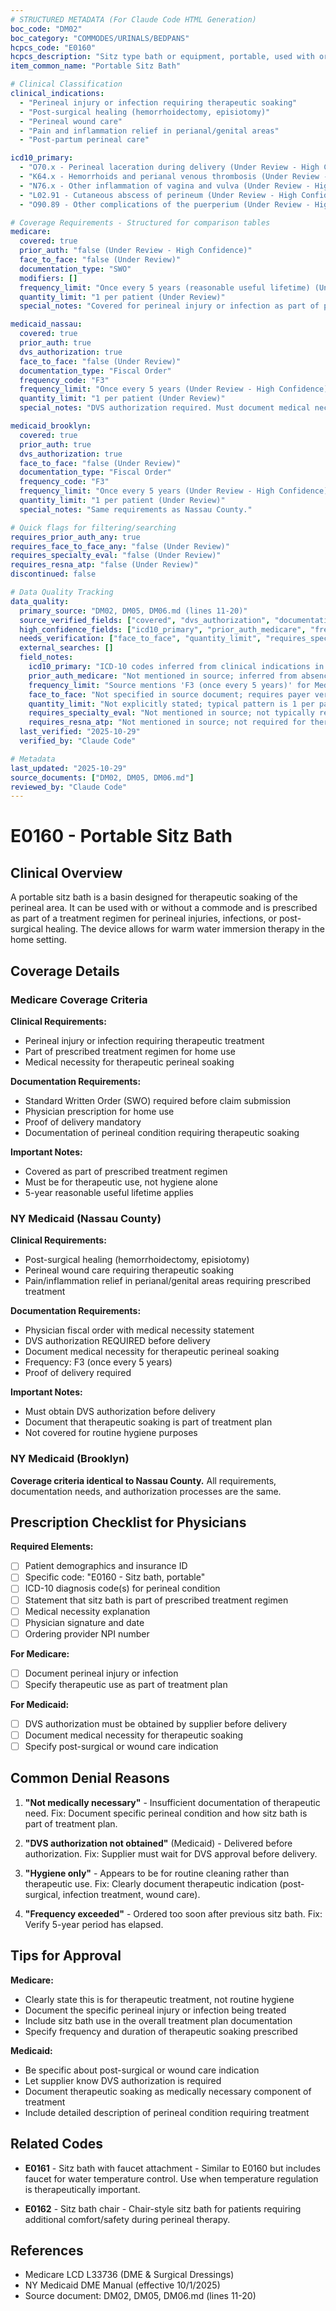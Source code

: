 ```yaml
---
# STRUCTURED METADATA (For Claude Code HTML Generation)
boc_code: "DM02"
boc_category: "COMMODES/URINALS/BEDPANS"
hcpcs_code: "E0160"
hcpcs_description: "Sitz type bath or equipment, portable, used with or without commode"
item_common_name: "Portable Sitz Bath"

# Clinical Classification
clinical_indications:
  - "Perineal injury or infection requiring therapeutic soaking"
  - "Post-surgical healing (hemorrhoidectomy, episiotomy)"
  - "Perineal wound care"
  - "Pain and inflammation relief in perianal/genital areas"
  - "Post-partum perineal care"

icd10_primary:
  - "O70.x - Perineal laceration during delivery (Under Review - High Confidence)"
  - "K64.x - Hemorrhoids and perianal venous thrombosis (Under Review - High Confidence)"
  - "N76.x - Other inflammation of vagina and vulva (Under Review - High Confidence)"
  - "L02.91 - Cutaneous abscess of perineum (Under Review - High Confidence)"
  - "O90.89 - Other complications of the puerperium (Under Review - High Confidence)"

# Coverage Requirements - Structured for comparison tables
medicare:
  covered: true
  prior_auth: "false (Under Review - High Confidence)"
  face_to_face: "false (Under Review)"
  documentation_type: "SWO"
  modifiers: []
  frequency_limit: "Once every 5 years (reasonable useful lifetime) (Under Review - High Confidence)"
  quantity_limit: "1 per patient (Under Review)"
  special_notes: "Covered for perineal injury or infection as part of prescribed treatment regimen for home use."

medicaid_nassau:
  covered: true
  prior_auth: true
  dvs_authorization: true
  face_to_face: "false (Under Review)"
  documentation_type: "Fiscal Order"
  frequency_code: "F3"
  frequency_limit: "Once every 5 years (Under Review - High Confidence)"
  quantity_limit: "1 per patient (Under Review)"
  special_notes: "DVS authorization required. Must document medical necessity for therapeutic perineal soaking."

medicaid_brooklyn:
  covered: true
  prior_auth: true
  dvs_authorization: true
  face_to_face: "false (Under Review)"
  documentation_type: "Fiscal Order"
  frequency_code: "F3"
  frequency_limit: "Once every 5 years (Under Review - High Confidence)"
  quantity_limit: "1 per patient (Under Review)"
  special_notes: "Same requirements as Nassau County."

# Quick flags for filtering/searching
requires_prior_auth_any: true
requires_face_to_face_any: "false (Under Review)"
requires_specialty_eval: "false (Under Review)"
requires_resna_atp: "false (Under Review)"
discontinued: false

# Data Quality Tracking
data_quality:
  primary_source: "DM02, DM05, DM06.md (lines 11-20)"
  source_verified_fields: ["covered", "dvs_authorization", "documentation_type", "frequency_code", "clinical_indications", "special_notes"]
  high_confidence_fields: ["icd10_primary", "prior_auth_medicare", "frequency_limit_wording"]
  needs_verification: ["face_to_face", "quantity_limit", "requires_specialty_eval", "requires_resna_atp", "requires_face_to_face_any"]
  external_searches: []
  field_notes:
    icd10_primary: "ICD-10 codes inferred from clinical indications in source (episiotomy, hemorrhoidectomy, post-partum care); standard codes for perineal conditions"
    prior_auth_medicare: "Not mentioned in source; inferred from absence (typical for therapeutic DME not requiring prior authorization)"
    frequency_limit: "Source mentions 'F3 (once every 5 years)' for Medicaid; inferred '5-year reasonable useful lifetime' for Medicare from standard DME policy"
    face_to_face: "Not specified in source document; requires payer verification"
    quantity_limit: "Not explicitly stated; typical pattern is 1 per patient for this type of equipment"
    requires_specialty_eval: "Not mentioned in source; not typically required for sitz baths"
    requires_resna_atp: "Not mentioned in source; not required for therapeutic supplies"
  last_verified: "2025-10-29"
  verified_by: "Claude Code"

# Metadata
last_updated: "2025-10-29"
source_documents: ["DM02, DM05, DM06.md"]
reviewed_by: "Claude Code"
---
```


# E0160 - Portable Sitz Bath

## Clinical Overview

A portable sitz bath is a basin designed for therapeutic soaking of the perineal area. It can be used with or without a commode and is prescribed as part of a treatment regimen for perineal injuries, infections, or post-surgical healing. The device allows for warm water immersion therapy in the home setting.

## Coverage Details

### Medicare Coverage Criteria

**Clinical Requirements:**
- Perineal injury or infection requiring therapeutic treatment
- Part of prescribed treatment regimen for home use
- Medical necessity for therapeutic perineal soaking

**Documentation Requirements:**
- Standard Written Order (SWO) required before claim submission
- Physician prescription for home use
- Proof of delivery mandatory
- Documentation of perineal condition requiring therapeutic soaking

**Important Notes:**
- Covered as part of prescribed treatment regimen
- Must be for therapeutic use, not hygiene alone
- 5-year reasonable useful lifetime applies

### NY Medicaid (Nassau County)

**Clinical Requirements:**
- Post-surgical healing (hemorrhoidectomy, episiotomy)
- Perineal wound care requiring therapeutic soaking
- Pain/inflammation relief in perianal/genital areas requiring prescribed treatment

**Documentation Requirements:**
- Physician fiscal order with medical necessity statement
- DVS authorization REQUIRED before delivery
- Document medical necessity for therapeutic perineal soaking
- Frequency: F3 (once every 5 years)
- Proof of delivery required

**Important Notes:**
- Must obtain DVS authorization before delivery
- Document that therapeutic soaking is part of treatment plan
- Not covered for routine hygiene purposes

### NY Medicaid (Brooklyn)

**Coverage criteria identical to Nassau County.** All requirements, documentation needs, and authorization processes are the same.

## Prescription Checklist for Physicians

**Required Elements:**
- [ ] Patient demographics and insurance ID
- [ ] Specific code: "E0160 - Sitz bath, portable"
- [ ] ICD-10 diagnosis code(s) for perineal condition
- [ ] Statement that sitz bath is part of prescribed treatment regimen
- [ ] Medical necessity explanation
- [ ] Physician signature and date
- [ ] Ordering provider NPI number

**For Medicare:**
- [ ] Document perineal injury or infection
- [ ] Specify therapeutic use as part of treatment plan

**For Medicaid:**
- [ ] DVS authorization must be obtained by supplier before delivery
- [ ] Document medical necessity for therapeutic soaking
- [ ] Specify post-surgical or wound care indication

## Common Denial Reasons

1. **"Not medically necessary"** - Insufficient documentation of therapeutic need. Fix: Document specific perineal condition and how sitz bath is part of treatment plan.

2. **"DVS authorization not obtained"** (Medicaid) - Delivered before authorization. Fix: Supplier must wait for DVS approval before delivery.

3. **"Hygiene only"** - Appears to be for routine cleaning rather than therapeutic use. Fix: Clearly document therapeutic indication (post-surgical, infection treatment, wound care).

4. **"Frequency exceeded"** - Ordered too soon after previous sitz bath. Fix: Verify 5-year period has elapsed.

## Tips for Approval

**Medicare:**
- Clearly state this is for therapeutic treatment, not routine hygiene
- Document the specific perineal injury or infection being treated
- Include sitz bath use in the overall treatment plan documentation
- Specify frequency and duration of therapeutic soaking prescribed

**Medicaid:**
- Be specific about post-surgical or wound care indication
- Let supplier know DVS authorization is required
- Document therapeutic soaking as medically necessary component of treatment
- Include detailed description of perineal condition requiring treatment

## Related Codes

- **E0161** - Sitz bath with faucet attachment - Similar to E0160 but includes faucet for water temperature control. Use when temperature regulation is therapeutically important.

- **E0162** - Sitz bath chair - Chair-style sitz bath for patients requiring additional comfort/safety during perineal therapy.

## References

- Medicare LCD L33736 (DME & Surgical Dressings)
- NY Medicaid DME Manual (effective 10/1/2025)
- Source document: DM02, DM05, DM06.md (lines 11-20)
